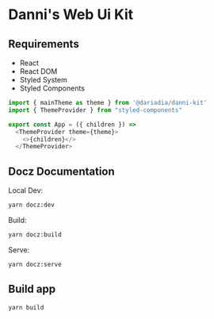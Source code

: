 # Danni's Web Ui Kit
## Requirements

* React
* React DOM
* Styled System
* Styled Components

```js
import { mainTheme as theme } from '@dariadia/danni-kit'
import { ThemeProvider } from "styled-components"

export const App = ({ children }) =>
  <ThemeProvider theme={theme}>
    <>{children}</>
  </ThemeProvider>
```


## Docz Documentation

Local Dev:
```sh
yarn docz:dev
```

Build:
```sh
yarn docz:build
```

Serve:
```sh
yarn docz:serve
```

## Build app
```sh
yarn build
```
